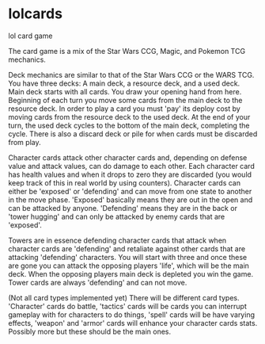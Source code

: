 lolcards
========

lol card game

The card game is a mix of the Star Wars CCG, Magic, and Pokemon TCG mechanics.

Deck mechanics are similar to that of the Star Wars CCG or the WARS TCG. You
have three decks: A main deck, a resource deck, and a used deck. Main deck
starts with all cards. You draw your opening hand from here. Beginning of each
turn you move some cards from the main deck to the resource deck. In order to
play a card you must 'pay' its deploy cost by moving cards from the resource
deck to the used deck. At the end of your turn, the used deck cycles to the 
bottom of the main deck, completing the cycle. There is also a discard deck or 
pile for when cards must be discarded from play.

Character cards attack other character cards and, depending on defense value
and attack values, can do damage to each other. Each character card has health
values and when it drops to zero they are discarded (you would keep track of
this in real world by using counters). Character cards can either be 'exposed'
or 'defending' and can move from one state to another in the move phase. 
'Exposed' basically means they are out in the open and can be attacked by 
anyone. 'Defending' means they are in the back or 'tower hugging' and can only 
be attacked by enemy cards that are 'exposed'.

Towers are in essence defending character cards that attack when character cards
are 'defending' and retaliate against other cards that are attacking 'defending'
characters. You will start with three and once these are gone you can attack 
the opposing players 'life', which will be the main deck. When the opposing 
players main deck is depleted you win the game. Tower cards are always 
'defending' and can not move.

(Not all card types implemented yet) There will be different card types.
'Character' cards do battle, 'tactics' cards will be cards you can interrupt
gameplay with for characters to do things, 'spell' cards will be have varying
effects, 'weapon' and 'armor' cards will enhance your character cards stats.
Possibly more but these should be the main ones.